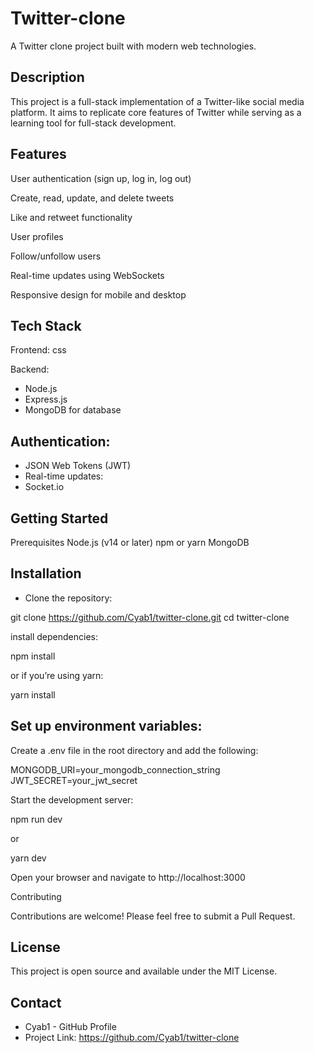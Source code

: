 # Twitter-clone

A Twitter clone project built with modern web technologies.

## Description

This project is a full-stack implementation of a Twitter-like social media platform. It aims to replicate core features of Twitter while serving as a learning tool for full-stack development.

## Features

User authentication (sign up, log in, log out)

Create, read, update, and delete tweets

Like and retweet functionality

User profiles

Follow/unfollow users

Real-time updates using WebSockets

Responsive design for mobile and desktop

## Tech Stack

Frontend:
css


Backend:

- Node.js
- Express.js
- MongoDB for database

## Authentication:
- JSON Web Tokens (JWT)
- Real-time updates:
- Socket.io

## Getting Started
Prerequisites
Node.js (v14 or later)
npm or yarn
MongoDB

## Installation
- Clone the repository:

git clone https://github.com/Cyab1/twitter-clone.git
cd twitter-clone

install dependencies:

npm install


or if you’re using yarn:

yarn install

## Set up environment variables:
Create a .env file in the root directory and add the following:

MONGODB_URI=your_mongodb_connection_string
JWT_SECRET=your_jwt_secret




Start the development server:

npm run dev


or

yarn dev

Open your browser and navigate to http://localhost:3000

Contributing

Contributions are welcome! Please feel free to submit a Pull Request.

## License

This project is open source and available under the MIT License.

## Contact
- Cyab1 - GitHub Profile
- Project Link: https://github.com/Cyab1/twitter-clone
